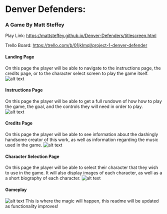 # Denver Defenders:
### A Game By Matt Steffey
Play Link: https://mattsteffey.github.io/Denver-Defenders/titlescreen.html

Trello Board: https://trello.com/b/01jkImql/project-1-denver-defender

#### Landing Page
On this page the player will be able to navigate to the instructions page, the credits page, or to the character select screen to play the game itself.
![alt text](https://github.com/mattsteffey/Project1/blob/master/README%20images/LandingPage.png)

#### Instructions Page
On this page the player will be able to get a full rundown of how how to play the game, the goal, and the controls they will need in order to play.
![alt text](https://github.com/mattsteffey/Project1/blob/master/README%20images/Instructions.png)

#### Credits Page
On this page the player will be able to see information about the dashingly handsome creator of this work, as well as information regarding the music used in the game.
![alt text](https://github.com/mattsteffey/Project1/blob/master/README%20images/Credits.png)

#### Character Selection Page
On this page the player will be able to select their character that they wish to use in the game. It will also display images of each character, as well as a a short biography of each character.
![alt text](https://github.com/mattsteffey/Project1/blob/master/README%20images/CharSelect.png)


#### Gameplay
![alt text](https://github.com/mattsteffey/Project1/blob/master/README%20images/Gameplay.png)
This is where the magic will happen, this readme will be updated as functionality improves!